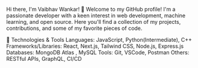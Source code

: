 Hi there, I'm Vaibhav Wankar! 👋
Welcome to my GitHub profile! I'm a passionate developer with a keen interest in web development, machine learning, and open source. Here you'll find a collection of my projects, contributions, and some of my favorite pieces of code.

🔧 Technologies & Tools
Languages: JavaScript, Python(Intermediate), C++
Frameworks/Libraries: React, Next.js, Tailwind CSS, Node.js, Express.js
Databases: MongoDB Atlas , MySQL
Tools: Git, VSCode, Postman
Others: RESTful APIs, GraphQL, CI/CD

<!---
VaibhavForWork12/VaibhavForWork12 is a ✨ special ✨ repository because its `README.md` (this file) appears on your GitHub profile.
You can click the Preview link to take a look at your changes.
--->
